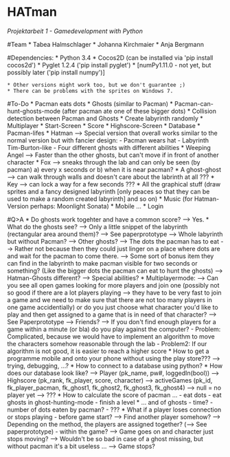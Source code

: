 # HATman
_Projektarbeit 1 - Gamedevelopment with Python_


#Team
	* Tabea Halmschlager
	* Johanna Kirchmaier
	* Anja Bergmann


#Dependencies: 
	* Python 3.4 
	* Cocos2D (can be installed via 'pip install cocos2d')
	* Pyglet 1.2.4 ('pip install pyglet')
	* [numPy1.11.0 - not yet, but possibly later ('pip install numpy')]

	* Other versions might work too, but we don't guarantee ;)
	* There can be problems with the sprites on Windows 7.


#To-Do
	* Pacman eats dots
	* Ghosts (similar to Pacman)
	* Pacman-can-hunt-ghosts-mode (after pacman ate one of these bigger dots)
	* Collision detection between Pacman and Ghosts
	* Create labyrinth randomly
	* Multiplayer
	* Start-Screen
	* Score
	* Highscore-Screen
	* Database
	* Pacman-lifes
	* Hatman
		--> Special version that overall works similar to the normal version but with fancier design: 
			- Pacman wears hat
			- Labyrinth Tim-Burton-like
			- Four different ghosts with different abilities
				* Weeping Angel --> Faster than the other ghosts, but can't move if in front of another character
				* Fox --> sneaks through the lab and can only be seen (by pacman) a) every x seconds or b) when 
					it is near pacman?
				* A ghost-ghost --> can walk through walls and doesn't care about the labrinth at all ???
				* Key --> can lock a way for a few seconds ???
	* All the graphical stuff (draw sprites and a fancy designed labyrinth [only peaces so that they can be used 
		to make a random created labyrinth] and so on)
	* Music (for Hatman-Version perhaps: Moonlight Sonata)
	* Mobile ...
	* Login

#Q>A
	* Do ghosts work togehter and have a common score? --> Yes.
	* What do the ghosts see? 
		--> Only a little snippet of the labyrinth (rectangular area around them)? --> See paperprototype
		--> Whole labyrinth but without Pacman? 
		--> Other ghosts? 
		--> The dots the pacman has to eat --> Rather not because then they could just linger on a place where 
			dots are and wait for the pacman to come there. 
		--> Some sort of bonus item they can find in the labyrinth to make pacman visible for two 
				seconds or something? (Like the bigger dots the pacman can eat to hunt the ghosts)
		--> Hatman-Ghosts different? --> Special abilities? 
	* Multiplayermode: 
		--> Can you see all open games looking for more players and join one (possibly not so good if there are 
			a lot players playing --> they have to be very fast to join a game and we need to make sure that there 
			are not too many players in one game accidentially) or do you just choose what character you'd like to 
			play and then get assigned to a game that is in need of that character? --> See Paperprototype
		--> Friends? 
		--> If you don't find enough players for a game within a minute (or bla) do you play against the computer? 
			- Problem: Complicated, because we would have to implement an algorithm to move the characters 
				somehow reasonable through the lab
			- Problem2: If our algorithm is not good, it is easier to reach a higher score
	* How to get a programme mobile and onto your phone without using the play store??? --> trying, debugging, ...? 
	* How to connect to a database using python? 
	* How does our database look like? 
		--> Player (pk_name, pw#, loggedIn(bool))
		--> Highscore (pk_rank, fk_player, score, character)
		--> activeGames (pk_id, fk_player_pacman, fk_ghost1, fk_ghost2, fk_ghost3, fk_ghost4) --> null = no player yet
		--> ??? 
	* How to calculate the score of pacman ...
		- eat dots
		- eat ghosts in ghost-hunting-mode
		- finish a level
	* ... and of ghosts
		- time? 
		- number of dots eaten by pacman? 
		- ???
	* What if a player loses connection or stops playing
		- before game start?
			--> Find another player somehow? 
				--> Depending on the method, the players are assigned together? (--> See paperprototype)
		- within the game?
			--> Game goes on and character just stops moving? 
				--> Wouldn't be so bad in case of a ghost missing, but without pacman it's a bit useless ...
			--> Game stops? 